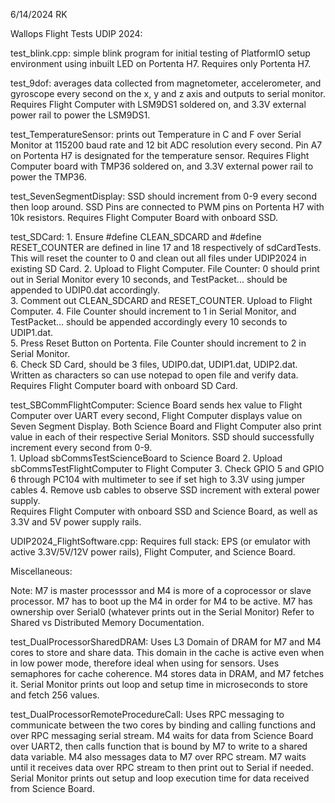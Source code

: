 6/14/2024 RK

Wallops Flight Tests UDIP 2024: 

test_blink.cpp: simple blink program for initial testing of PlatformIO setup environment using inbuilt LED on Portenta H7. 
Requires only Portenta H7.

test_9dof: averages data collected from magnetometer, accelerometer, and gyroscope every second on the x, y and z axis and outputs to serial monitor. 
Requires Flight Computer with LSM9DS1 soldered on, and 3.3V external power rail to power the LSM9DS1. 

test_TemperatureSensor: prints out Temperature in C and F over Serial Monitor at 115200 baud rate and 12 bit ADC resolution every second. Pin A7 on Portenta H7 is designated for the temperature sensor. 
Requires Flight Computer board with TMP36 soldered on, and 3.3V external power rail to power the TMP36. 

test_SevenSegmentDisplay: SSD should increment from 0-9 every second then loop around. SSD Pins are connected to PWM pins on Portenta H7 with 10k resistors.
Requires Flight Computer Board with onboard SSD.

test_SDCard: 1. Ensure #define CLEAN_SDCARD and  #define RESET_COUNTER are defined in line 17 and 18 respectively of sdCardTests. This will reset the counter to 0 and clean out all files under UDIP2024 in existing SD Card.
             2. Upload to Flight Computer. File Counter: 0 should print out in Serial Monitor every 10 seconds, and TestPacket... should be appended to UDIP0.dat accordingly.  
             3. Comment out CLEAN_SDCARD and RESET_COUNTER. Upload to Flight Computer. 
             4. File Counter should increment to 1 in Serial Monitor, and TestPacket... should be appended accordingly every 10 seconds to UDIP1.dat.  
             5. Press Reset Button on Portenta. File Counter should increment to 2 in Serial Monitor.  
             6. Check SD Card, should be 3 files, UDIP0.dat, UDIP1.dat, UDIP2.dat. Written as characters so can use notepad to open file and verify data.  
Requires Flight Computer board with onboard SD Card. 

test_SBCommFlightComputer: Science Board sends hex value to Flight Computer over UART every second, Flight Computer displays value on Seven Segment Display. 
Both Science Board and Flight Computer also print value in each of their respective Serial Monitors. 
SSD should successfully increment every second from 0-9.  
              1. Upload sbCommsTestScienceBoard to Science Board
              2. Upload sbCommsTestFlightComputer to Flight Computer
              3. Check GPIO 5 and GPIO 6 through PC104 with multimeter to see if set high to 3.3V using jumper cables
              4. Remove usb cables to observe SSD increment with exteral power supply.  
Requires Flight Computer with onboard SSD and Science Board, as well as 3.3V and 5V power supply rails. 

UDIP2024_FlightSoftware.cpp: Requires full stack: EPS (or emulator with active 3.3V/5V/12V power rails), Flight Computer, and Science Board. 

Miscellaneous:

Note: M7 is master processsor and M4 is more of a coprocessor or slave processor. M7 has to boot up the M4 in order for M4 to be active. M7 has ownership over Serial0 (whatever prints out in the Serial Monitor)
Refer to Shared vs Distributed Memory Documentation. 

test_DualProcessorSharedDRAM: Uses L3 Domain of DRAM for M7 and M4 cores to store and share data. This domain in the cache is active even when in low power mode, therefore ideal when using for sensors.
Uses semaphores for cache coherence. M4 stores data in DRAM, and M7 fetches it. Serial Monitor prints out loop and setup time in microseconds to store and fetch 256 values.

test_DualProcessorRemoteProcedureCall: Uses RPC messaging to communicate between the two cores by binding and calling functions and over RPC messaging serial stream. M4 waits for data from Science Board over UART2, then calls function that is bound by M7 to write to a shared data variable. M4 also messages data to M7 over RPC stream. M7 waits until it receives data over RPC stream to then print out to Serial if needed. Serial Monitor prints out setup and loop execution time for data received from Science Board.


